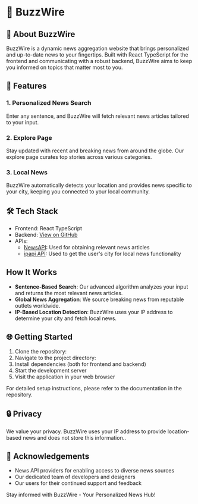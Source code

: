 # 🐝 BuzzWire

## 📰 About BuzzWire

BuzzWire is a dynamic news aggregation website that brings personalized and up-to-date news to your fingertips. Built with React TypeScript for the frontend and communicating with a robust backend, BuzzWire aims to keep you informed on topics that matter most to you.

## 🚀 Features

### 1. Personalized News Search
Enter any sentence, and BuzzWire will fetch relevant news articles tailored to your input.

### 2. Explore Page
Stay updated with recent and breaking news from around the globe. Our explore page curates top stories across various categories.

### 3. Local News
BuzzWire automatically detects your location and provides news specific to your city, keeping you connected to your local community.

## 🛠️ Tech Stack

- Frontend: React TypeScript
- Backend: [View on GitHub](https://github.com/1AlexBunea/BuzzWireBE/tree/main/mysite)
- APIs:
  * [NewsAPI](https://newsapi.org/): Used for obtaining relevant news articles
  * [ipapi API](https://ipapi.co): Used to get the user's city for local news functionality
## How It Works

- **Sentence-Based Search**: Our advanced algorithm analyzes your input and returns the most relevant news articles.
- **Global News Aggregation**: We source breaking news from reputable outlets worldwide.
- **IP-Based Location Detection**: BuzzWire uses your IP address to determine your city and fetch local news.

## 🌐 Getting Started

1. Clone the repository:
2. Navigate to the project directory:
3. Install dependencies (both for frontend and backend)
4. Start the development server
5. Visit the application in your web browser

For detailed setup instructions, please refer to the documentation in the repository.

## 🔒 Privacy

We value your privacy. BuzzWire uses your IP address to provide location-based news and does not store this information..

## 🙏 Acknowledgements

- News API providers for enabling access to diverse news sources
- Our dedicated team of developers and designers
- Our users for their continued support and feedback

Stay informed with BuzzWire - Your Personalized News Hub!